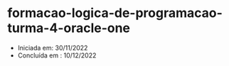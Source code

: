 # formacao-logica-de-programacao-turma-4-oracle-one

- Iniciada em: 30/11/2022
- Concluída em : 10/12/2022
